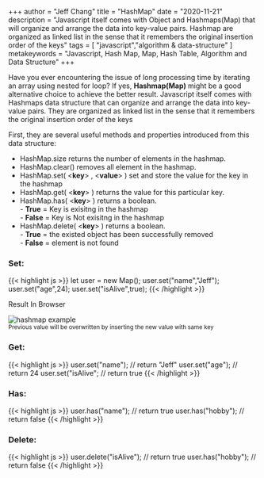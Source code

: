 +++
author = "Jeff Chang"
title = "HashMap"
date = "2020-11-21"
description = "Javascript itself comes with Object and Hashmaps(Map) that will organize and arrange the data into key-value pairs. Hashmap are organized as linked list in the sense that it remembers the original insertion order of the keys"
tags = [
    "javascript","algorithm & data-structure"
]
metakeywords = "Javascript, Hash Map, Map, Hash Table, Algorithm and Data Structure"
+++

Have you ever encountering the issue of long processing time by iterating an array using nested for loop? If yes, **Hashmap(Map)** might be a good alternative choice to achieve the better result. Javascript itself comes with Hashmaps data structure that can organize and arrange the data into key-value pairs. They are organized as linked list in the sense that it remembers the original insertion order of the keys
<!--more-->

First, they are several useful methods and properties introduced from this data structure:

* HashMap.size returns the number of elements in the hashmap.
* HashMap.clear() removes all element in the hashmap.
* HashMap.set( <**key**> , <**value**> ) set and store the value for the key in the hashmap
* HashMap.get( <**key**> ) returns the value for this particular key.
* HashMap.has( <**key**> ) returns a boolean. 
    <li style="list-style:none">- <strong>True</strong> = Key is exisitng in the hashmap</li>
    <li style="list-style:none">- <strong>False</strong> = Key is Not exisitng in the hashmap</li>
* HashMap.delete( <**key**> ) returns a boolean.
    <li style="list-style:none">- <strong>True</strong> = the existed object has been successfully removed</li>
    <li style="list-style:none">- <strong>False</strong> = element is not found </li> 


### Set:
{{< highlight js >}}
let user = new Map();
user.set("name","Jeff");
user.set("age",24);
user.set("isAlive",true);
{{< /highlight >}}

Result In Browser

![hashmap example](/images/map_1.JPG)
<small style="display:block">Previous value will be overwritten by inserting the new value with same key</small>
### Get:
{{< highlight js >}}
user.set("name"); // return "Jeff"
user.set("age"); // return 24
user.set("isAlive"; // return true
{{< /highlight >}}

### Has:
{{< highlight js >}}
user.has("name"); // return true
user.has("hobby"); // return false
{{< /highlight >}}

### Delete:
{{< highlight js >}}
user.delete("isAlive"); // return true
user.has("hobby"); // return false
{{< /highlight >}}

